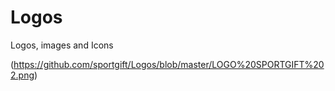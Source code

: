 # Logos
Logos, images and Icons

(https://github.com/sportgift/Logos/blob/master/LOGO%20SPORTGIFT%202.png)

